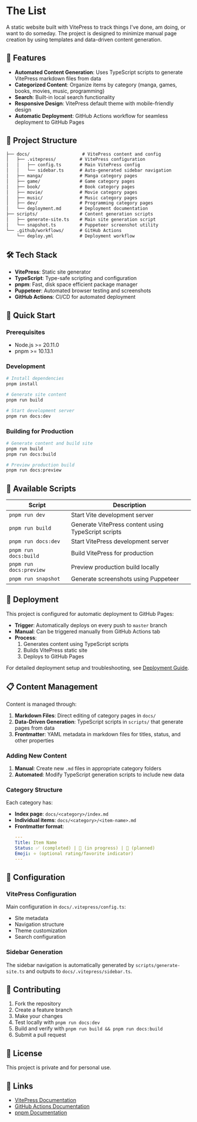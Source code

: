 # The List

A static website built with VitePress to track things I've done, am doing, or want to do someday. The project is designed to minimize manual page creation by using templates and data-driven content generation.

## 🚀 Features

- **Automated Content Generation**: Uses TypeScript scripts to generate VitePress markdown files from data
- **Categorized Content**: Organize items by category (manga, games, books, movies, music, programming)
- **Search**: Built-in local search functionality
- **Responsive Design**: VitePress default theme with mobile-friendly design
- **Automatic Deployment**: GitHub Actions workflow for seamless deployment to GitHub Pages

## 📁 Project Structure

``` txt
├── docs/                    # VitePress content and config
│   ├── .vitepress/         # VitePress configuration
│   │   ├── config.ts       # Main VitePress config
│   │   └── sidebar.ts      # Auto-generated sidebar navigation
│   ├── manga/              # Manga category pages
│   ├── game/               # Game category pages
│   ├── book/               # Book category pages
│   ├── movie/              # Movie category pages
│   ├── music/              # Music category pages
│   ├── dev/                # Programming category pages
│   └── deployment.md       # Deployment documentation
├── scripts/                # Content generation scripts
│   ├── generate-site.ts    # Main site generation script
│   └── snapshot.ts         # Puppeteer screenshot utility
└── .github/workflows/      # GitHub Actions
    └── deploy.yml          # Deployment workflow
```

## 🛠️ Tech Stack

- **VitePress**: Static site generator
- **TypeScript**: Type-safe scripting and configuration
- **pnpm**: Fast, disk space efficient package manager
- **Puppeteer**: Automated browser testing and screenshots
- **GitHub Actions**: CI/CD for automated deployment

## 🚀 Quick Start

### Prerequisites

- Node.js >= 20.11.0
- pnpm >= 10.13.1

### Development

```bash
# Install dependencies
pnpm install

# Generate site content
pnpm run build

# Start development server
pnpm run docs:dev
```

### Building for Production

```bash
# Generate content and build site
pnpm run build
pnpm run docs:build

# Preview production build
pnpm run docs:preview
```

## 📝 Available Scripts

| Script | Description |
|--------|-------------|
| `pnpm run dev` | Start Vite development server |
| `pnpm run build` | Generate VitePress content using TypeScript scripts |
| `pnpm run docs:dev` | Start VitePress development server |
| `pnpm run docs:build` | Build VitePress for production |
| `pnpm run docs:preview` | Preview production build locally |
| `pnpm run snapshot` | Generate screenshots using Puppeteer |

## 🚀 Deployment

This project is configured for automatic deployment to GitHub Pages:

- **Trigger**: Automatically deploys on every push to `master` branch
- **Manual**: Can be triggered manually from GitHub Actions tab
- **Process**: 
  1. Generates content using TypeScript scripts
  2. Builds VitePress static site
  3. Deploys to GitHub Pages

For detailed deployment setup and troubleshooting, see [Deployment Guide](./docs/deployment.md).

## 📋 Content Management

Content is managed through:

1. **Markdown Files**: Direct editing of category pages in `docs/`
2. **Data-Driven Generation**: TypeScript scripts in `scripts/` that generate pages from data
3. **Frontmatter**: YAML metadata in markdown files for titles, status, and other properties

### Adding New Content

1. **Manual**: Create new `.md` files in appropriate category folders
2. **Automated**: Modify TypeScript generation scripts to include new data

### Category Structure

Each category has:
- **Index page**: `docs/<category>/index.md`
- **Individual items**: `docs/<category>/<item-name>.md`
- **Frontmatter format**:
  ```yaml
  ---
  Title: Item Name
  Status: ✅ (completed) | 🚧 (in progress) | 📅 (planned)
  Emoji: ⭐️ (optional rating/favorite indicator)
  ---
  ```

## 🔧 Configuration

### VitePress Configuration

Main configuration in `docs/.vitepress/config.ts`:
- Site metadata
- Navigation structure  
- Theme customization
- Search configuration

### Sidebar Generation

The sidebar navigation is automatically generated by `scripts/generate-site.ts` and outputs to `docs/.vitepress/sidebar.ts`.

## 🤝 Contributing

1. Fork the repository
2. Create a feature branch
3. Make your changes
4. Test locally with `pnpm run docs:dev`
5. Build and verify with `pnpm run build && pnpm run docs:build`
6. Submit a pull request

## 📄 License

This project is private and for personal use.

## 🔗 Links

- [VitePress Documentation](https://vitepress.dev/)
- [GitHub Actions Documentation](https://docs.github.com/en/actions)
- [pnpm Documentation](https://pnpm.io/)
